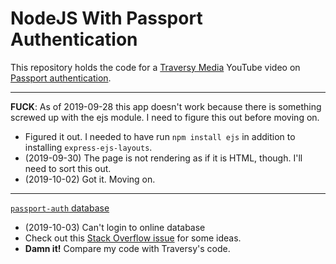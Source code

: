 # NodeJS With Passport Authentication

This repository holds the code for a [Traversy Media](https://www.youtube.com/channel/UC29ju8bIPH5as8OGnQzwJyA) YouTube video on [Passport authentication](https://youtu.be/6FOq4cUdH8k).

---

**FUCK**: As of 2019-09-28 this app doesn't work because there is something screwed up with the ejs module. I need to figure this out before moving on.
* Figured it out. I needed to have run `npm install ejs` in addition to installing `express-ejs-layouts`.
* (2019-09-30) The page is not rendering as if it is HTML, though. I'll need to sort this out.
* (2019-10-02) Got it. Moving on.


---

[`passport-auth` database](https://cloud.mongodb.com/v2/5d8f614dc56c9839eee37609#clusters)
* (2019-10-03) Can't login to online database
* Check out this [Stack Overflow issue](https://stackoverflow.com/questions/55683545/mongonetworkerror-connection-4-to-localhost27017-timed-out?noredirect=1&lq=1) for some ideas.
* **Damn it!** Compare my code with Traversy's code.
